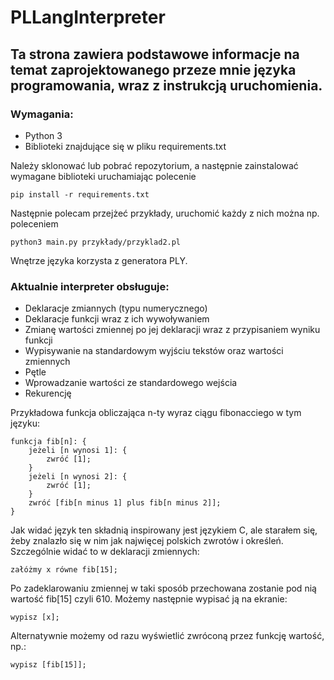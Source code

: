 # PLLangInterpreter
## Ta strona zawiera podstawowe informacje na temat zaprojektowanego przeze mnie języka programowania, wraz z instrukcją uruchomienia.

### Wymagania:
<ul>
  <li>Python 3</li>
  <li>Biblioteki znajdujące się w pliku requirements.txt</li>
</ul>

Należy sklonować lub pobrać repozytorium, a następnie zainstalować wymagane biblioteki uruchamiając polecenie 
```
pip install -r requirements.txt
```

Następnie polecam przejżeć przykłady, uruchomić każdy z nich można np. poleceniem
```
python3 main.py przykłady/przyklad2.pl
```
Wnętrze języka korzysta z generatora PLY.

### Aktualnie interpreter obsługuje:
<ul>
  <li>Deklaracje zmiannych (typu numerycznego)</li>
  <li>Deklaracje funkcji wraz z ich wywoływaniem</li>
  <li>Zmianę wartości zmiennej po jej deklaracji wraz z przypisaniem wyniku funkcji</li>
  <li>Wypisywanie na standardowym wyjściu tekstów oraz wartości zmiennych</li>
  <li>Pętle</li>
  <li>Wprowadzanie wartości ze standardowego wejścia</li>
  <li>Rekurencję</li>
</ul>

Przykładowa funkcja obliczająca n-ty wyraz ciągu fibonacciego w tym języku:
```
funkcja fib[n]: {
    jeżeli [n wynosi 1]: {
        zwróć [1];
    }
    jeżeli [n wynosi 2]: {
        zwróć [1];
    }
    zwróć [fib[n minus 1] plus fib[n minus 2]];
}
```

Jak widać język ten składnią inspirowany jest językiem C, ale starałem się, żeby znalazło się w nim jak najwięcej polskich zwrotów i określeń. Szczególnie widać to w deklaracji zmiennych:
```
załóżmy x równe fib[15];
```

Po zadeklarowaniu zmiennej w taki sposób przechowana zostanie pod nią wartość fib[15] czyli 610.
Możemy następnie wypisać ją na ekranie:
```
wypisz [x];
```

Alternatywnie możemy od razu wyświetlić zwróconą przez funkcję wartość, np.:
```
wypisz [fib[15]];
```
